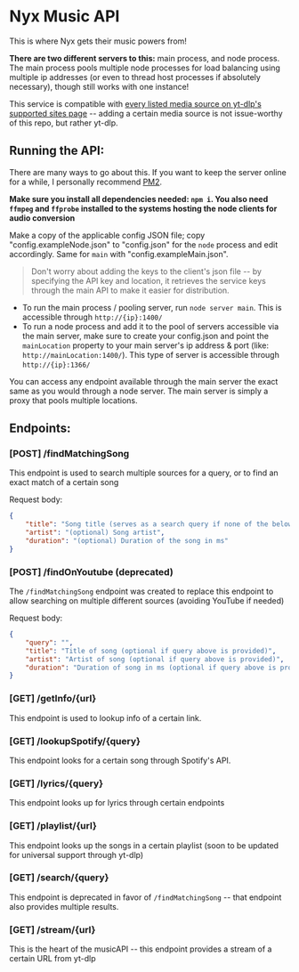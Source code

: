 # Nyx Music API

This is where Nyx gets their music powers from!

**There are two different servers to this:** main process, and node process. The main process pools multiple node processes for load balancing using multiple ip addresses (or even to thread host processes if absolutely necessary), though still works with one instance!

This service is compatible with [every listed media source on yt-dlp's supported sites page](https://github.com/yt-dlp/yt-dlp/blob/master/supportedsites.md) -- adding a certain media source is not issue-worthy of this repo, but rather yt-dlp.

## Running the API:

There are many ways to go about this. If you want to keep the server online for a while, I personally recommend [PM2](https://pm2.keymetrics.io/).

**Make sure you install all dependencies needed: `npm i`. You also need `ffmpeg` and `ffprobe` installed to the systems hosting the node clients for audio conversion**

Make a copy of the applicable config JSON file; copy "config.exampleNode.json" to "config.json" for the `node` process and edit accordingly. Same for `main` with "config.exampleMain.json".

> Don't worry about adding the keys to the client's json file -- by specifying the API key and location, it retrieves the service keys through the main API to make it easier for distribution.

- To run the main process / pooling server, run `node server main`. This is accessible through `http://{ip}:1400/`
- To run a node process and add it to the pool of servers accessible via the main server, make sure to create your config.json and point the `mainLocation` property to your main server's ip address & port (like: `http://mainLocation:1400/`). This type of server is accessible through `http://{ip}:1366/`

You can access any endpoint available through the main server the exact same as you would through a node server. The main server is simply a proxy that pools multiple locations.

## Endpoints:

### [POST] /findMatchingSong

This endpoint is used to search multiple sources for a query, or to find an exact match of a certain song

Request body:

```json
{
    "title": "Song title (serves as a search query if none of the below are included)",
    "artist": "(optional) Song artist",
    "duration": "(optional) Duration of the song in ms"
}
```

### [POST] /findOnYoutube (deprecated)

The `/findMatchingSong` endpoint was created to replace this endpoint to allow searching on multiple different sources (avoiding YouTube if needed)

Request body:

```json
{
    "query": "",
    "title": "Title of song (optional if query above is provided)",
    "artist": "Artist of song (optional if query above is provided)",
    "duration": "Duration of song in ms (optional if query above is provided)"
}
```

### [GET] /getInfo/{url}

This endpoint is used to lookup info of a certain link.

### [GET] /lookupSpotify/{query}

This endpoint looks for a certain song through Spotify's API.

### [GET] /lyrics/{query}

This endpoint looks up for lyrics through certain endpoints

### [GET] /playlist/{url}

This endpoint looks up the songs in a certain playlist (soon to be updated for universal support through yt-dlp)

### [GET] /search/{query}

This endpoint is deprecated in favor of `/findMatchingSong` -- that endpoint also provides multiple results.

### [GET] /stream/{url}

This is the heart of the musicAPI -- this endpoint provides a stream of a certain URL from yt-dlp